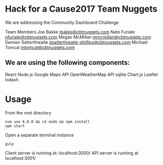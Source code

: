 # Hack for a Cause2017 Team Nuggets
We are addressing the Community Dashboard Challenge

Team Members
Joe Bakke jbakke@cbtnuggets.com
Nate Furiate nfuriate@cbtnuggets.com
Megan McMillan mmcmillan@cbtnuggets.com
Damian Satterthwaite dsatterthwaite-phillips@cbtnuggets.com
Michael Tomcal mtomcal@cbtnuggets.com

## We are using the following components:
React
Node.js
Google Maps API
OpenWeatherMap API
sqlite
Chart.js
Leaflet
lodash


# Usage

From the root directory

```
nvm use 6.8.0 && cd node && npm install
npm start
```

Open a separate terminal instance

```
gulp
```

Client server is running at: localhost:3000/
API server is running at localhost:3001/